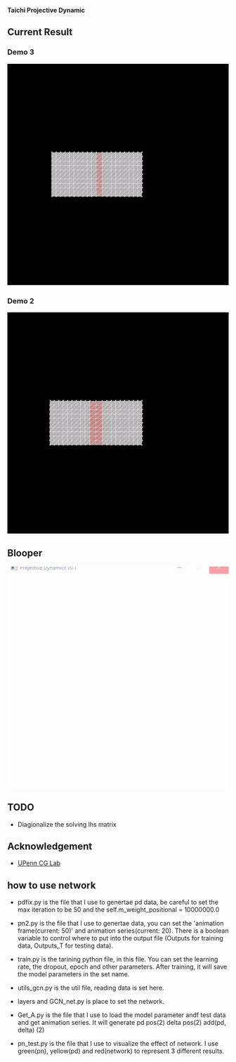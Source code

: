**Taichi Projective Dynamic**

## Current Result

### Demo 3

![gif](./results/PJD_demo3_v0.2.gif)

### Demo 2

![gif](./results/PJD_demo2_v0.4.gif)

## Blooper

![gif](./results/PJD_demo1_v0.1.gif)

## TODO

* Diagionalize the solving lhs matrix

## Acknowledgement

* [UPenn CG Lab](http://cg.cis.upenn.edu/)

## how to use network

* pdfix.py is the file that I use to genertae pd data, be careful to set the max iteration to be 50 and the self.m_weight_positional = 10000000.0

* pn2.py is the file that I use to genertae data, you can set the 'animation frame(current: 50)' and animation series(current: 20). There is a boolean variable to control where to put into the output file (Outputs for training data, Outputs_T for testing data).

* train.py is the tarining python file, in this file. You can set the learning rate, the dropout, epoch and other parameters. After training, it will save the model parameters in the set name.

* utils_gcn.py is the util file, reading data is set here.

* layers and GCN_net.py is place to set the network.

* Get_A.py is the file that I use to load the model parameter andf test data and get animation series. It will generate pd pos(2) delta pos(2) add(pd, delta) (2)

* pn_test.py is the file that I use to visualize the effect of network. I use green(pn), yellow(pd) and red(network) to represent 3 different results. 



